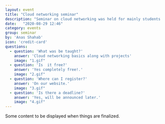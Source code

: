 ```yaml
---
layout: event
title: "Cloud networking seminar"
description: "Seminar on cloud networking was held for mainly students."
date:   "2020-08-29 12:46"
category: events
group: seminar
by: 'Anas Shahab'
icon: 'credit-card'
questions:
  - question: 'What was be taught?'
    answer: 'Cloud networking basics along with projects'
    image: "1.gif"
  - question: 'Is  it free?'
    answer: 'Yes completely free!.'
    image: "2.gif"
  - question: 'Where can I register?'
    answer: 'On our website.'
    image: "3.gif"
  - question: 'Is there a deadline?'
    answer: 'Yes, will be announced later.'
    image: "4.gif"
---
```

Some content to be displayed when things are finalized.
